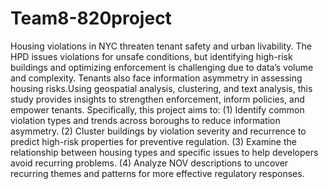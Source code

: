 # Team8-820project

Housing violations in NYC threaten tenant safety and urban livability. The HPD issues violations for unsafe conditions, but identifying high-risk buildings and optimizing enforcement is challenging due to data’s volume and complexity. Tenants also face information asymmetry in assessing housing risks.Using geospatial analysis, clustering, and text analysis, this study provides insights to strengthen enforcement, inform policies, and empower tenants. 
Specifically, this project aims to: (1) Identify common violation types and trends across boroughs to reduce information asymmetry. (2) Cluster buildings by violation severity and recurrence to predict high-risk properties for preventive regulation. (3) Examine the relationship between housing types and specific issues to help developers avoid recurring problems. (4) Analyze NOV descriptions to uncover recurring themes and patterns for more effective regulatory responses.
